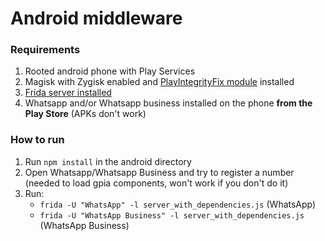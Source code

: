 # Android middleware

### Requirements

1. Rooted android phone with Play Services
2. Magisk with Zygisk enabled and [PlayIntegrityFix module](https://github.com/chiteroman/PlayIntegrityFix) installed
3. [Frida server installed](https://frida.re/docs/android/)
4. Whatsapp and/or Whatsapp business installed on the phone **from the Play Store** (APKs don't work)

### How to run

1. Run `npm install` in the android directory 
2. Open Whatsapp/Whatsapp Business and try to register a number (needed to load gpia components, won't work if you don't do it)
3. Run:
    - `frida -U "WhatsApp" -l server_with_dependencies.js` (WhatsApp)
    - `frida -U "WhatsApp Business" -l server_with_dependencies.js` (WhatsApp Business)